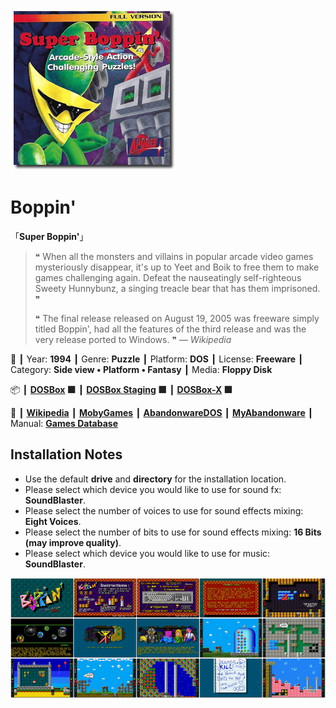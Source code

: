 ![](Thumbnail.png "application-thumbnail")

# Boppin'

「**Super Boppin'**」

> ❝ When all the monsters and villains in popular arcade video games mysteriously disappear, it's up to Yeet and Boik to free them to make games challenging again. Defeat the nauseatingly self-righteous Sweety Hunnybunz, a singing treacle bear that has them imprisoned. ❞
>
> ❝ The final release released on August 19, 2005 was freeware simply titled Boppin', had all the features of the third release and was the very release ported to Windows. ❞ — *Wikipedia*
>

📌 ┃ Year: **1994** ┃ Genre: **Puzzle** ┃ Platform: **DOS** ┃ License: **Freeware** ┃ Category: **Side view • Platform • Fantasy** ┃ Media: **Floppy Disk** 

📦 ┃ **[DOSBox](https://www.dosbox.com/) 🟩** ┃ **[DOSBox Staging](https://dosbox-staging.github.io/) 🟩** ┃ **[DOSBox-X](https://dosbox-x.com/) 🟩** 

📎 ┃ **[Wikipedia](https://en.wikipedia.org/wiki/Boppin%27)** ┃ **[MobyGames](https://www.mobygames.com/game/2570/boppin/)** ┃ **[AbandonwareDOS](https://www.abandonwaredos.com/abandonware-game.php?abandonware=Boppin&gid=1764)** ┃ **[MyAbandonware](https://www.myabandonware.com/game/boppin-1u7)** ┃ Manual: **[Games Database](https://www.gamesdatabase.org/game/microsoft-dos/boppin)** 

## Installation Notes
- Use the default **drive** and **directory** for the installation location.
- Please select which device you would like to use for sound fx: **SoundBlaster**.
- Please select the number of voices to use for sound effects mixing: **Eight Voices**.
- Please select the number of bits to use for sound effects mixing: **16 Bits (may improve quality)**.
- Please select which device you would like to use for music: **SoundBlaster**.

![](Montage.png "Boppin'")

